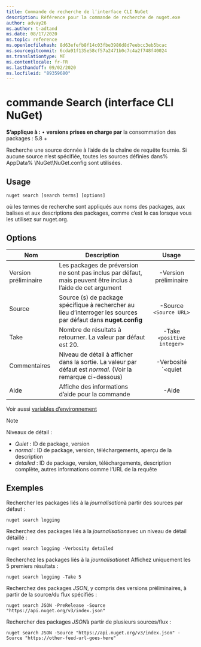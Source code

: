 ```yaml
---
title: Commande de recherche de l’interface CLI NuGet
description: Référence pour la commande de recherche de nuget.exe
author: advay26
ms.author: t-adtand
ms.date: 08/17/2020
ms.topic: reference
ms.openlocfilehash: 8d63efefb8f14c03fbe3986d8d7eebcc3eb5bcac
ms.sourcegitcommit: 6cda91f135e58cf57a2471b0c7c4a2f748f40024
ms.translationtype: MT
ms.contentlocale: fr-FR
ms.lasthandoff: 09/02/2020
ms.locfileid: "89359680"
---
```

# <a name="search-command-nuget-cli"></a>commande Search (interface CLI NuGet)

**S’applique à :** &bullet; **versions prises en charge par** la consommation des packages : 5.8 +

Recherche une source donnée à l’aide de la chaîne de requête fournie. Si aucune source n’est spécifiée, toutes les sources définies dans% AppData% \NuGet\NuGet.config sont utilisées.

## <a name="usage"></a>Usage

```cli
nuget search [search terms] [options]
```

où les termes de recherche sont appliqués aux noms des packages, aux balises et aux descriptions des packages, comme c’est le cas lorsque vous les utilisez sur nuget.org.

## <a name="options"></a>Options

| Nom | Description | Usage |
| ---  |     ---     |  :-:  |
| Version préliminaire | Les packages de préversion ne sont pas inclus par défaut, mais peuvent être inclus à l’aide de cet argument | -Version préliminaire |
| Source | Source (s) de package spécifique à rechercher au lieu d’interroger les sources par défaut dans __nuget.config__ | -Source `<Source URL>`|
| Take | Nombre de résultats à retourner. La valeur par défaut est 20. | -Take `<positive integer>` |
| Commentaires | Niveau de détail à afficher dans la sortie. La valeur par défaut est _normal_. (Voir la remarque ci-dessous)  | -Verbosité `<quiet|normal|detailed>` |
| Aide | Affiche des informations d’aide pour la commande | -Aide |

Voir aussi [variables d’environnement](cli-ref-environment-variables.md)

> [!NOTE] 
> Niveaux de détail :
> * _Quiet_ : ID de package, version
> * _normal_ : ID de package, version, téléchargements, aperçu de la description
> * _detailed_ : ID de package, version, téléchargements, description complète, autres informations comme l’URL de la requête

## <a name="examples"></a>Exemples

Rechercher les packages liés à la *journalisation*à partir des sources par défaut :
```
nuget search logging
```
Recherchez des packages liés à la *journalisation*avec un niveau de détail détaillé :
```
nuget search logging -Verbosity detailed
```
Recherchez les packages liés à la *journalisation*et Affichez uniquement les 5 premiers résultats :
```
nuget search logging -Take 5
```
Recherchez des packages *JSON*, y compris des versions préliminaires, à partir de la source/du flux spécifiés :
```
nuget search JSON -PreRelease -Source "https://api.nuget.org/v3/index.json"
```
Rechercher des packages *JSON*à partir de plusieurs sources/flux :
```
nuget search JSON -Source "https://api.nuget.org/v3/index.json" -Source "https://other-feed-url-goes-here"
```

